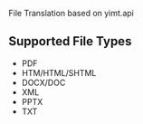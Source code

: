 File Translation based on yimt.api

## Supported File Types
+ PDF
+ HTM/HTML/SHTML
+ DOCX/DOC
+ XML
+ PPTX
+ TXT